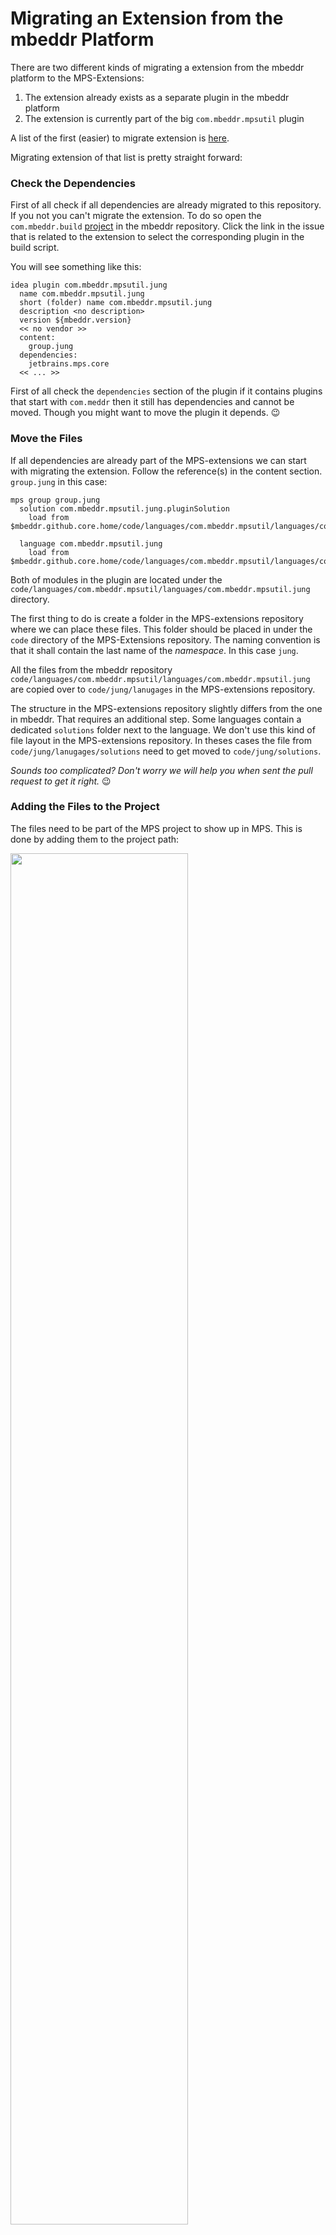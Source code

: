 # Migrating an Extension from the mbeddr Platform

There are two different kinds of migrating a extension from the mbeddr platform to the MPS-Extensions:

1. The extension already exists as a separate plugin in the mbeddr platform 
2. The extension is currently part of the big `com.mbeddr.mpsutil` plugin

A list of the first (easier) to migrate extension is [here](https://github.com/JetBrains/MPS-extensions/labels/migration).

Migrating extension of that list is pretty straight forward:

### Check the Dependencies

First of all check if all dependencies are already migrated to this repository. If you not you can't migrate the extension. To do so open the `com.mbeddr.build` [project](https://github.com/mbeddr/mbeddr.core/tree/master/code/languages/com.mbeddr.build) in the mbeddr repository. Click the link in the issue that is related to the extension to select the corresponding plugin in the build script. 

You will see something like this:

```
idea plugin com.mbeddr.mpsutil.jung 
  name com.mbeddr.mpsutil.jung 
  short (folder) name com.mbeddr.mpsutil.jung 
  description <no description> 
  version ${mbeddr.version} 
  << no vendor >> 
  content: 
    group.jung 
  dependencies: 
    jetbrains.mps.core 
  << ... >> 
```

First of all check the `dependencies` section of the plugin if it contains plugins that start with `com.meddr` then it still has dependencies and cannot be moved. Though you might want to move the plugin it depends. 😉

### Move the Files

If all dependencies are already part of the MPS-extensions we can start with migrating the extension. Follow the reference(s) in the content section. `group.jung` in this case:

```
mps group group.jung 
  solution com.mbeddr.mpsutil.jung.pluginSolution 
    load from $mbeddr.github.core.home/code/languages/com.mbeddr.mpsutil/languages/com.mbeddr.mpsutil.jung/solutions/pluginSolution/com.mbeddr.mpsutil.jung.pluginSolution.msd 
   
  language com.mbeddr.mpsutil.jung 
    load from $mbeddr.github.core.home/code/languages/com.mbeddr.mpsutil/languages/com.mbeddr.mpsutil.jung/com.mbeddr.mpsutil.jung.mpl 
```

Both of modules in the plugin are located under the `code/languages/com.mbeddr.mpsutil/languages/com.mbeddr.mpsutil.jung` directory. 

The first thing to do is create a folder in the MPS-extensions repository where we can place these files. This folder should be placed in under the `code` directory of the MPS-Extensions repository. The naming convention is that it shall contain the last name of the *namespace*. In this case `jung`. 

All the files from the mbeddr repository `code/languages/com.mbeddr.mpsutil/languages/com.mbeddr.mpsutil.jung` are copied over to `code/jung/lanugages` in the MPS-extensions repository.

The structure in the MPS-extensions repository slightly differs from the one in mbeddr. That requires an additional step. Some languages contain a dedicated `solutions` folder next to the language. We don't use this kind of file layout in the MPS-extensions repository. In theses cases the file from `code/jung/lanugages/solutions` need to get moved to `code/jung/solutions`.

*Sounds too complicated? Don't worry we will help you when sent the pull request to get it right.* 😉

### Adding the Files to the Project

The files need to be part of the MPS project to show up in MPS. This is done by adding them to the project path:

<img style="width:75%;" src="img/add-files-1.png">

And then selecting the before copied files: 

<img style="width:75%;" src="img/add-files-2.png">

The files end up in no folder in the project by default. They should be placed in a virtual folder of the project matches subfolder in `code`. In this case `jung`:

<img style="width:75%;" src="img/add-files-4.png">
<img style="width:75%;" src="img/add-files-5.png">

After this is done the last step that is missing is adding the plugin to the build.

### Adding it to the Build

To build plugin that was moved it needs to beb part of the build scripts. These scripts are located under the `build` folder of the project. The solution of interest is `de.itemis.mps.extensions.build`. And then the `de.itemis.mps.extensions` build project:

<img style="width:75%;" src="img/add-files-7.png">

The first thing required is a group where all the implementation modules of the plugin are places. Tests are placed in a different script. The group is named similar to the mbeddr group name but the prefix is not `com.mbeddr.mpsutil` but `de.itemis.mps`. In this case this results to `de.itemis.mps.jung`. This group then contains all the the solutions and languages of the plugin:

<img style="width:75%;" src="img/add-files.gif">

After the group is created a `idea plugin` is required. This plugin references the group and should be placed right above the group in the build script. This is very important to keep the build script maintainable. 

<img style="width:75%;" src="img/add-files-8.png">

The final step is adding the plugin to the layout section of the build project. 

<img style="width:75%;" src="img/add-files-9.png">

After adding the plugin to the layout it should be possible to build the model. But in most cases a error like this will be shown:

```
cannot build relative path to `wstx-asl-3.2.6.jar': No such path in local layout
-- -- was input node: [path] BuildSourceMacroRelativePath null[8622958246116067669] in de.itemis.mps.extensions.build@5_1
-- was template node: r:54537613-52b5-40a8-b223-e87f0960b04f(jetbrains.mps.build.mps.generator.template.main@generator)/4743026300739052425
```

This error message means that some jar files that are used by the language or some solution are missing. The convention here is to create a `lib` folder in the plugin and include the required `jar` files. These files are usually contained in a `lib` folder. 

<img style="width:75%;" src="img/add-files-10.png">

### Sending the Pull Request

To verify that everything works correctly run:

```bash 
./gradlew test # mac OS / Linux

gradlew.bat test # Windows
```

This command should finish successfully. After that please create pull request at out repository and label it with `migration`

*If something doesn't work out quite well or you are unsure what to do don't worry. You can still send the PR and somebody will guide you through the process.*

### Bonus

If you are really eager you can send a PR to the mbeddr platform repository to remove the plugin there. 
